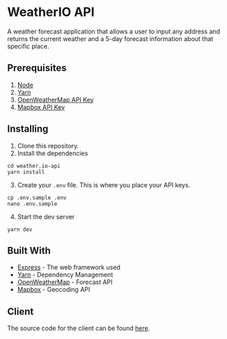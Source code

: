 # WeatherIO API

A weather forecast application that allows a user to input any address and returns the current weather and a 5-day forecast information about that specific place.

## Prerequisites

1. [Node](https://nodejs.org/en/)
2. [Yarn](https://classic.yarnpkg.com/en/docs/install/)
3. [OpenWeatherMap API Key](https://openweathermap.org/appid)
4. [Mapbox API Key](https://www.mapbox.com/)

## Installing

1. Clone this repository.
2. Install the dependencies

```
cd weather.io-api
yarn install
```

3. Create your `.env` file. This is where you place your API keys.

```
cp .env.sample .env
nano .env.sample
```

4. Start the dev server

```
yarn dev
```

## Built With

- [Express](http://expressjs.com/) - The web framework used
- [Yarn](https://classic.yarnpkg.com/en/docs/install/) - Dependency Management
- [OpenWeatherMap](https://openweathermap.org/api) - Forecast API
- [Mapbox](https://docs.mapbox.com/api/search/) - Geocoding API

## Client
The source code for the client can be found [here](https://github.com/renzoafable/weather.io-client).
